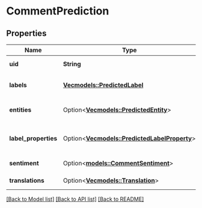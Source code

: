 # CommentPrediction

## Properties

Name | Type | Description | Notes
------------ | ------------- | ------------- | -------------
**uid** | **String** | Comment id | 
**labels** | [**Vec<models::PredictedLabel>**](PredictedLabel.md) | List of predicted labels | 
**entities** | Option<[**Vec<models::PredictedEntity>**](PredictedEntity.md)> | List of predicted entities | [optional]
**label_properties** | Option<[**Vec<models::PredictedLabelProperty>**](PredictedLabelProperty.md)> | List of predicted label properties | [optional]
**sentiment** | Option<[**models::CommentSentiment**](CommentSentiment.md)> | Predicted sentiment | [optional]
**translations** | Option<[**Vec<models::Translation>**](Translation.md)> | List of translations | [optional]

[[Back to Model list]](../README.md#documentation-for-models) [[Back to API list]](../README.md#documentation-for-api-endpoints) [[Back to README]](../README.md)


